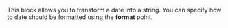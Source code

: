 This block allows you to transform a date into a string. You can specify how to date should be formatted using the **format** point.